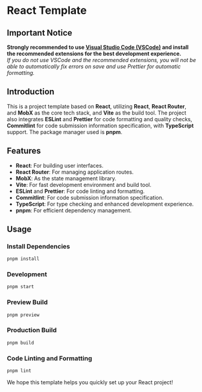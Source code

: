 # React Template

## Important Notice

**Strongly recommended to use [Visual Studio Code (VSCode)](https://code.visualstudio.com/download) and install the recommended extensions for the best development experience.**  
_If you do not use VSCode and the recommended extensions, you will not be able to automatically fix errors on save and use Prettier for automatic formatting._

## Introduction

This is a project template based on **React**, utilizing **React**, **React Router**, and **MobX** as the core tech stack, and **Vite** as the build tool. The project also integrates **ESLint** and **Prettier** for code formatting and quality checks, **Commitlint** for code submission information specification, with **TypeScript** support. The package manager used is **pnpm**.

## Features

- **React**: For building user interfaces.
- **React Router**: For managing application routes.
- **MobX**: As the state management library.
- **Vite**: For fast development environment and build tool.
- **ESLint** and **Prettier**: For code linting and formatting.
- **Commitlint**: For code submission information specification.
- **TypeScript**: For type checking and enhanced development experience.
- **pnpm**: For efficient dependency management.

## Usage

### Install Dependencies

```bash
pnpm install
```

### Development

```bash
pnpm start
```

### Preview Build

```bash
pnpm preview
```

### Production Build

```bash
pnpm build
```

### Code Linting and Formatting

```bash
pnpm lint
```

We hope this template helps you quickly set up your React project!
